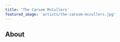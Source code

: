```yaml
---
title: 'The Carsom McCullers'
featured_image: 'artists/the-carsom-mccullers.jpg'
---
```


## About


